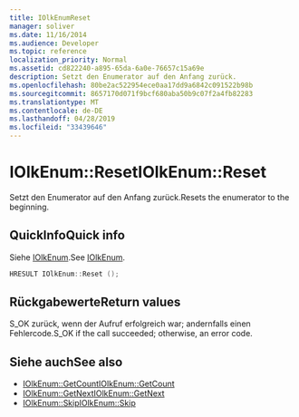 ```yaml
---
title: IOlkEnumReset
manager: soliver
ms.date: 11/16/2014
ms.audience: Developer
ms.topic: reference
localization_priority: Normal
ms.assetid: cd822240-a895-65da-6a0e-76657c15a69e
description: Setzt den Enumerator auf den Anfang zurück.
ms.openlocfilehash: 80be2ac522954ece0aa17dd9a6842c091522b98b
ms.sourcegitcommit: 8657170d071f9bcf680aba50b9c07f2a4fb82283
ms.translationtype: MT
ms.contentlocale: de-DE
ms.lasthandoff: 04/28/2019
ms.locfileid: "33439646"
---
```

# <a name="iolkenumreset"></a><span data-ttu-id="2bf5d-103">IOlkEnum::Reset</span><span class="sxs-lookup"><span data-stu-id="2bf5d-103">IOlkEnum::Reset</span></span>

<span data-ttu-id="2bf5d-104">Setzt den Enumerator auf den Anfang zurück.</span><span class="sxs-lookup"><span data-stu-id="2bf5d-104">Resets the enumerator to the beginning.</span></span>
  
## <a name="quick-info"></a><span data-ttu-id="2bf5d-105">QuickInfo</span><span class="sxs-lookup"><span data-stu-id="2bf5d-105">Quick info</span></span>

<span data-ttu-id="2bf5d-106">Siehe [IOlkEnum](iolkenum.md).</span><span class="sxs-lookup"><span data-stu-id="2bf5d-106">See [IOlkEnum](iolkenum.md).</span></span>
  
```cpp
HRESULT IOlkEnum::Reset ();
```

## <a name="return-values"></a><span data-ttu-id="2bf5d-107">Rückgabewerte</span><span class="sxs-lookup"><span data-stu-id="2bf5d-107">Return values</span></span>

<span data-ttu-id="2bf5d-108">S_OK zurück, wenn der Aufruf erfolgreich war; andernfalls einen Fehlercode.</span><span class="sxs-lookup"><span data-stu-id="2bf5d-108">S_OK if the call succeeded; otherwise, an error code.</span></span>
  
## <a name="see-also"></a><span data-ttu-id="2bf5d-109">Siehe auch</span><span class="sxs-lookup"><span data-stu-id="2bf5d-109">See also</span></span>

- [<span data-ttu-id="2bf5d-110">IOlkEnum::GetCount</span><span class="sxs-lookup"><span data-stu-id="2bf5d-110">IOlkEnum::GetCount</span></span>](iolkenum-getcount.md)
- [<span data-ttu-id="2bf5d-111">IOlkEnum::GetNext</span><span class="sxs-lookup"><span data-stu-id="2bf5d-111">IOlkEnum::GetNext</span></span>](iolkenum-getnext.md)
- [<span data-ttu-id="2bf5d-112">IOlkEnum::Skip</span><span class="sxs-lookup"><span data-stu-id="2bf5d-112">IOlkEnum::Skip</span></span>](iolkenum-skip.md)

